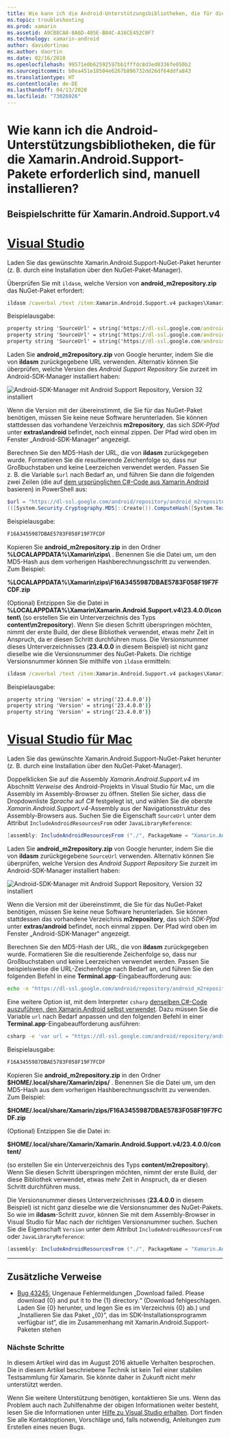 ```yaml
---
title: Wie kann ich die Android-Unterstützungsbibliotheken, die für die Xamarin.Android.Support-Pakete erforderlich sind, manuell installieren?
ms.topic: troubleshooting
ms.prod: xamarin
ms.assetid: A9CB8CA8-8A6D-405E-B84C-A16CE452C0F7
ms.technology: xamarin-android
author: davidortinau
ms.author: daortin
ms.date: 02/16/2018
ms.openlocfilehash: 99571e0b62592597bb1fffdc8d3ed8336fe050b2
ms.sourcegitcommit: b0ea451e18504e6267b896732dd26df64ddfa843
ms.translationtype: HT
ms.contentlocale: de-DE
ms.lasthandoff: 04/13/2020
ms.locfileid: "73026926"
---
```

# <a name="how-can-i-manually-install-the-android-support-libraries-required-by-the-xamarinandroidsupport-packages"></a>Wie kann ich die Android-Unterstützungsbibliotheken, die für die Xamarin.Android.Support-Pakete erforderlich sind, manuell installieren?

## <a name="example-steps-for-xamarinandroidsupportv4"></a>Beispielschritte für Xamarin.Android.Support.v4 

# <a name="visual-studio"></a>[Visual Studio](#tab/windows)

Laden Sie das gewünschte Xamarin.Android.Support-NuGet-Paket herunter (z. B. durch eine Installation über den NuGet-Paket-Manager).

Überprüfen Sie mit `ildasm`, welche Version von **android_m2repository.zip** das NuGet-Paket erfordert:

```cmd
ildasm /caverbal /text /item:Xamarin.Android.Support.v4 packages\Xamarin.Android.Support.v4.23.4.0.1\lib\MonoAndroid403\Xamarin.Android.Support.v4.dll | findstr SourceUrl
```

Beispielausgabe:

```cmd
property string 'SourceUrl' = string('https://dl-ssl.google.com/android/repository/android_m2repository_r32.zip')
property string 'SourceUrl' = string('https://dl-ssl.google.com/android/repository/android_m2repository_r32.zip')
property string 'SourceUrl' = string('https://dl-ssl.google.com/android/repository/android_m2repository_r32.zip')
```

Laden Sie **android\_m2repository.zip** von Google herunter, indem Sie die von **ildasm** zurückgegebene URL verwenden. Alternativ können Sie überprüfen, welche Version des _Android Support Repository_ Sie zurzeit im Android-SDK-Manager installiert haben:

![Android-SDK-Manager mit Android Support Repository, Version 32 installiert](install-android-support-library-images/sdk-extras.png)

Wenn die Version mit der übereinstimmt, die Sie für das NuGet-Paket benötigen, müssen Sie keine neue Software herunterladen. Sie können stattdessen das vorhandene Verzeichnis **m2repository**, das sich _SDK-Pfad_ unter **extras\\android** befindet, noch einmal zippen. Der Pfad wird oben im Fenster „Android-SDK-Manager“ angezeigt.

Berechnen Sie den MD5-Hash der URL, die von **ildasm** zurückgegeben wurde. Formatieren Sie die resultierende Zeichenfolge so, dass nur Großbuchstaben und keine Leerzeichen verwendet werden. Passen Sie z. B. die Variable `$url` nach Bedarf an, und führen Sie dann die folgenden zwei Zeilen (die auf [dem ursprünglichen C#-Code aus Xamarin.Android](https://github.com/xamarin/xamarin-android/blob/8e8a4dd90f26eb39172876cc52181b6639e20524/src/Xamarin.Android.Build.Tasks/Tasks/GetAdditionalResourcesFromAssemblies.cs#L208) basieren) in PowerShell aus:

```powershell
$url = "https://dl-ssl.google.com/android/repository/android_m2repository_r32.zip"
(([System.Security.Cryptography.MD5]::Create()).ComputeHash([System.Text.Encoding]::UTF8.GetBytes($url)) | %{ $_.ToString("X02") }) -join ""
```

Beispielausgabe:

```powershell
F16A3455987DBAE5783F058F19F7FCDF
```

Kopieren Sie **android\_m2repository.zip** in den Ordner **%LOCALAPPDATA%\\Xamarin\\zips\\** . Benennen Sie die Datei um, um den MD5-Hash aus dem vorherigen Hashberechnungsschritt zu verwenden. Zum Beispiel:

**%LOCALAPPDATA%\\Xamarin\\zips\\F16A3455987DBAE5783F058F19F7FCDF.zip**

(Optional) Entzippen Sie die Datei in **%LOCALAPPDATA%\\Xamarin\\Xamarin.Android.Support.v4\\23.4.0.0\\content\\** (so erstellen Sie ein Unterverzeichnis des Typs **content\\m2repository**). Wenn Sie diesen Schritt überspringen möchten, nimmt der erste Build, der diese Bibliothek verwendet, etwas mehr Zeit in Anspruch, da er diesen Schritt durchführen muss.
Die Versionsnummer dieses Unterverzeichnisses (**23.4.0.0** in diesem Beispiel) ist nicht ganz dieselbe wie die Versionsnummer des NuGet-Pakets. Die richtige Versionsnummer können Sie mithilfe von `ildasm` ermitteln:

```cmd
ildasm /caverbal /text /item:Xamarin.Android.Support.v4 packages\Xamarin.Android.Support.v4.23.4.0.1\lib\MonoAndroid403\Xamarin.Android.Support.v4.dll | findstr /C:"string 'Version'"
```

Beispielausgabe:

```cmd
property string 'Version' = string('23.4.0.0')}
property string 'Version' = string('23.4.0.0')}
property string 'Version' = string('23.4.0.0')}
```

# <a name="visual-studio-for-mac"></a>[Visual Studio für Mac](#tab/macos)

Laden Sie das gewünschte Xamarin.Android.Support-NuGet-Paket herunter (z. B. durch eine Installation über den NuGet-Paket-Manager).

Doppelklicken Sie auf die Assembly _Xamarin.Android.Support.v4_ im Abschnitt _Verweise_ des Android-Projekts in Visual Studio für Mac, um die Assembly im Assembly-Browser zu öffnen. Stellen Sie sicher, dass die Dropdownliste _Sprache_ auf _C#_ festgelegt ist, und wählen Sie die oberste _Xamarin.Android.Support.v4_-Assembly aus der Navigationsstruktur des Assembly-Browsers aus. Suchen Sie die Eigenschaft `SourceUrl` unter dem Attribut `IncludeAndroidResourcesFrom` oder `JavaLibraryReference`:

```csharp
[assembly: IncludeAndroidResourcesFrom ("./", PackageName = "Xamarin.Android.Support.v4", SourceUrl = "https://dl-ssl.google.com/android/repository/android_m2repository_r32.zip", EmbeddedArchive = "m2repository/com/android/support/support-v4/23.4.0/support-v4-23.4.0.aar", Version = "23.4.0.0")]
```

Laden Sie **android\_m2repository.zip** von Google herunter, indem Sie die von **ildasm** zurückgegebene `SourceUrl` verwenden. Alternativ können Sie überprüfen, welche Version des _Android Support Repository_ Sie zurzeit im Android-SDK-Manager installiert haben:

![Android-SDK-Manager mit Android Support Repository, Version 32 installiert](install-android-support-library-images/sdk-extras.png)

Wenn die Version mit der übereinstimmt, die Sie für das NuGet-Paket benötigen, müssen Sie keine neue Software herunterladen. Sie können stattdessen das vorhandene Verzeichnis **m2repository**, das sich _SDK-Pfad_ unter **extras/android** befindet, noch einmal zippen. Der Pfad wird oben im Fenster „Android-SDK-Manager“ angezeigt.

Berechnen Sie den MD5-Hash der URL, die von **ildasm** zurückgegeben wurde. Formatieren Sie die resultierende Zeichenfolge so, dass nur Großbuchstaben und keine Leerzeichen verwendet werden. Passen Sie beispielsweise die URL-Zeichenfolge nach Bedarf an, und führen Sie den folgenden Befehl in eine **Terminal.app**-Eingabeaufforderung aus:

```bash
echo -n "https://dl-ssl.google.com/android/repository/android_m2repository_r32.zip" | md5 | tr '[:lower:]' '[:upper:]'
```

Eine weitere Option ist, mit dem Interpreter `csharp` [denselben C#-Code auszuführen, den Xamarin.Android selbst verwendet](https://github.com/xamarin/xamarin-android/blob/8e8a4dd90f26eb39172876cc52181b6639e20524/src/Xamarin.Android.Build.Tasks/Tasks/GetAdditionalResourcesFromAssemblies.cs#L208).
Dazu müssen Sie die Variable `url` nach Bedarf anpassen und den folgenden Befehl in einer **Terminal.app**-Eingabeaufforderung ausführen:

```bash
csharp -e 'var url = "https://dl-ssl.google.com/android/repository/android_m2repository_r32.zip"; string.Concat((System.Security.Cryptography.MD5.Create().ComputeHash(System.Text.Encoding.UTF8.GetBytes(url))).Select(b => b.ToString("X02")))'
```

Beispielausgabe:

```bash
F16A3455987DBAE5783F058F19F7FCDF
```

Kopieren Sie **android\_m2repository.zip** in den Ordner **$HOME/.local/share/Xamarin/zips/** . Benennen Sie die Datei um, um den MD5-Hash aus dem vorherigen Hashberechnungsschritt zu verwenden. Zum Beispiel:

**$HOME/.local/share/Xamarin/zips/F16A3455987DBAE5783F058F19F7FCDF.zip**

(Optional) Entzippen Sie die Datei in: 

**$HOME/.local/share/Xamarin/Xamarin.Android.Support.v4/23.4.0.0/content/**

(so erstellen Sie ein Unterverzeichnis des Typs **content/m2repository**). Wenn Sie diesen Schritt überspringen möchten, nimmt der erste Build, der diese Bibliothek verwendet, etwas mehr Zeit in Anspruch, da er diesen Schritt durchführen muss.

Die Versionsnummer dieses Unterverzeichnisses (**23.4.0.0** in diesem Beispiel) ist nicht ganz dieselbe wie die Versionsnummer des NuGet-Pakets. So wie im **ildasm**-Schritt zuvor, können Sie mit dem Assembly-Browser in Visual Studio für Mac nach der richtigen Versionsnummer suchen. Suchen Sie die Eigenschaft `Version` unter dem Attribut `IncludeAndroidResourcesFrom` oder `JavaLibraryReference`:

```csharp
[assembly: IncludeAndroidResourcesFrom ("./", PackageName = "Xamarin.Android.Support.v4", SourceUrl = "https://dl-ssl.google.com/android/repository/android_m2repository_r32.zip", EmbeddedArchive = "m2repository/com/android/support/support-v4/23.4.0/support-v4-23.4.0.aar", Version = "23.4.0.0")]
```

-----

## <a name="additional-references"></a>Zusätzliche Verweise

- [Bug 43245:](https://bugzilla.xamarin.com/show_bug.cgi?id=43245) Ungenaue Fehlermeldungen „Download failed. Please download {0} and put it to the {1} directory.“ (Download fehlgeschlagen. Laden Sie {0} herunter, und legen Sie es im Verzeichnis {0} ab.) und „Installieren Sie das Paket „{0}“, das im SDK-Installationsprogramm verfügbar ist“, die im Zusammenhang mit Xamarin.Android.Support-Paketen stehen

### <a name="next-steps"></a>Nächste Schritte

In diesem Artikel wird das im August 2016 aktuelle Verhalten besprochen. Die in diesem Artikel beschriebene Technik ist kein Teil einer stabilen Testsammlung für Xamarin. Sie könnte daher in Zukunft nicht mehr unterstützt werden.

Wenn Sie weitere Unterstützung benötigen, kontaktieren Sie uns. Wenn das Problem auch nach Zuhilfenahme der obigen Informationen weiter besteht, lesen Sie die Informationen unter [Hilfe zu Visual Studio erhalten](~/cross-platform/troubleshooting/support-options.md). Dort finden Sie alle Kontaktoptionen, Vorschläge und, falls notwendig, Anleitungen zum Erstellen eines neuen Bugs.
